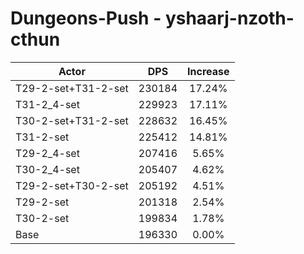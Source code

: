 # Dungeons-Push - yshaarj-nzoth-cthun
| Actor | DPS | Increase |
|---|:---:|:---:|
|T29-2-set+T31-2-set|230184|17.24%|
|T31-2_4-set|229923|17.11%|
|T30-2-set+T31-2-set|228632|16.45%|
|T31-2-set|225412|14.81%|
|T29-2_4-set|207416|5.65%|
|T30-2_4-set|205407|4.62%|
|T29-2-set+T30-2-set|205192|4.51%|
|T29-2-set|201318|2.54%|
|T30-2-set|199834|1.78%|
|Base|196330|0.00%|
